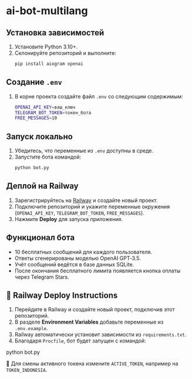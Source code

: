 # ai-bot-multilang

## Установка зависимостей
1. Установите Python 3.10+.
2. Склонируйте репозиторий и выполните:
   ```bash
   pip install aiogram openai
   ```

## Создание `.env`
1. В корне проекта создайте файл `.env` со следующим содержимым:
   ```bash
   OPENAI_API_KEY=ваш_ключ
   TELEGRAM_BOT_TOKEN=токен_бота
   FREE_MESSAGES=10
   ```

## Запуск локально
1. Убедитесь, что переменные из `.env` доступны в среде.
2. Запустите бота командой:
   ```bash
   python bot.py
   ```

## Деплой на Railway
1. Зарегистрируйтесь на [Railway](https://railway.app/) и создайте новый проект.
2. Подключите репозиторий и укажите переменные окружения (`OPENAI_API_KEY`, `TELEGRAM_BOT_TOKEN`, `FREE_MESSAGES`).
3. Нажмите **Deploy** для запуска приложения.

## Функционал бота
- 10 бесплатных сообщений для каждого пользователя.
- Ответы сгенерированы моделью OpenAI GPT‑3.5.
- Учёт сообщений ведётся в базе данных SQLite.
- После окончания бесплатного лимита появляется кнопка оплаты через Telegram Stars.

## 🚀 Railway Deploy Instructions

1. Перейдите в Railway и создайте новый проект, подключив этот репозиторий.
2. В разделе **Environment Variables** добавьте переменные из `.env.example`.
3. Railway автоматически установит зависимости из `requirements.txt`.
4. Благодаря `Procfile`, бот будет запущен с командой:

python bot.py

🔁 Для смены активного токена измените `ACTIVE_TOKEN`, например на `TOKEN_INDONESIA`.
